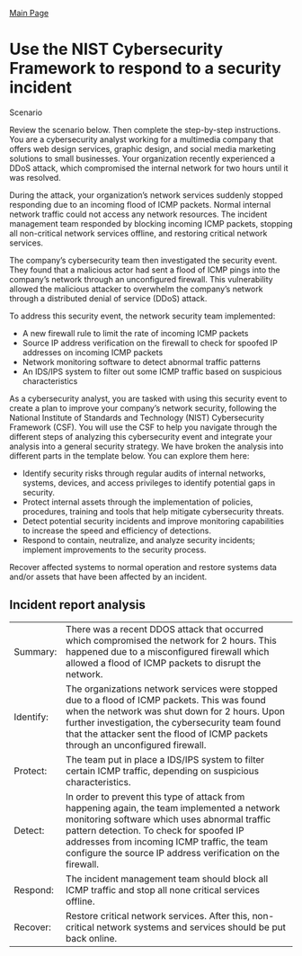 [Main Page](https://github.com/davidj778/davidj778)

# Use the NIST Cybersecurity Framework to respond to a security incident

Scenario

Review the scenario below. Then complete the step-by-step instructions.
You are a cybersecurity analyst working for a multimedia company that offers web design services, graphic design, and social media marketing solutions to small businesses. Your organization recently experienced a DDoS attack, which compromised the internal network for two hours until it was resolved.

During the attack, your organization’s network services suddenly stopped responding due to an incoming flood of ICMP packets. Normal internal network traffic could not access any network resources. The incident management team responded by blocking incoming ICMP packets, stopping all non-critical network services offline, and restoring critical network services.

The company’s cybersecurity team then investigated the security event. They found that a malicious actor had sent a flood of ICMP pings into the company’s network through an unconfigured firewall. This vulnerability allowed the malicious attacker to overwhelm the company’s network through a distributed denial of service (DDoS) attack.

To address this security event, the network security team implemented:
- A new firewall rule to limit the rate of incoming ICMP packets
- Source IP address verification on the firewall to check for spoofed IP addresses on incoming ICMP packets
- Network monitoring software to detect abnormal traffic patterns
- An IDS/IPS system to filter out some ICMP traffic based on suspicious characteristics

As a cybersecurity analyst, you are tasked with using this security event to create a plan to improve your company’s network security, following the National Institute of Standards and Technology (NIST) Cybersecurity Framework (CSF). You will use the CSF to help you navigate through the different steps of analyzing this cybersecurity event and integrate your analysis into a general security strategy. We have broken the analysis into different parts in the template below. You can explore them here:
- Identify security risks through regular audits of internal networks, systems, devices, and access privileges to identify potential gaps in security.
- Protect internal assets through the implementation of policies, procedures, training and tools that help mitigate cybersecurity threats.
- Detect potential security incidents and improve monitoring capabilities to increase the speed and efficiency of detections.
- Respond to contain, neutralize, and analyze security incidents; implement improvements to the security process.

Recover affected systems to normal operation and restore systems data and/or assets that have been affected by an incident.

## Incident report analysis

<table>
  <tbody>
    <tr>
      <td>Summary:</td>
      <td>There was a recent DDOS attack that occurred which  compromised the network for 2 hours. This happened due to a misconfigured firewall which allowed a flood of ICMP packets to disrupt the network.</td>
    </tr>
    <tr>
      <td>Identify:</td>
      <td>The organizations network services were stopped due to a flood of ICMP packets. This was found when the network was shut down for 2 hours.
        Upon further investigation, the cybersecurity team found that the attacker sent the flood of ICMP packets through an unconfigured firewall.
      </td>
    </tr>
    <tr>
      <td>Protect:</td>
      <td>The team put in place a IDS/IPS system to filter certain ICMP traffic, depending on suspicious characteristics.</td>
    </tr>
    <tr>
      <td>Detect:</td>
      <td>In order to prevent this type of attack from happening again, the team implemented a network monitoring software which uses abnormal traffic pattern detection. To check for spoofed IP addresses from incoming ICMP traffic, the team configure the source IP address verification on the firewall.</td>
    </tr>
    <tr>
      <td>Respond:</td>
      <td>The incident management team should block all ICMP traffic and stop all none critical services offline.</td>
    </tr>
    <tr>
      <td>Recover:</td>
      <td>Restore critical network services. After this, non-critical network systems and services should be put back online.</td>
    </tr> 
  </tbody>
</table>
